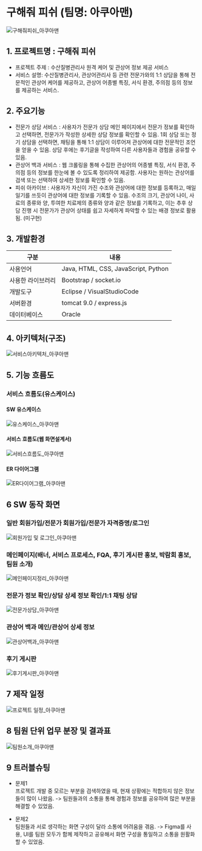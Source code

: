 # 구해줘 피쉬 (팀명: 아쿠아맨)
![구해줘피쉬_아쿠아맨](https://user-images.githubusercontent.com/104408853/171080285-a13510ee-338d-4ba6-b7d0-19ac9d38b2d7.png)


## 1. 프로젝트명 : 구해줘 피쉬
* 프로젝트 주제 : 수산질병관리사 원격 케어 및 관상어 정보 제공 서비스
* 서비스 설명: 수산질병관리사, 관상어관리사 등 관련 전문가와의 1:1 상담을 통해 전문적인 관상어 케어를 제공하고, 관상어 어종별 특징, 서식 환경, 주의점 등의 정보를 제공하는 서비스.

## 2. 주요기능
* 전문가 상담 서비스 : 사용자가 전문가 상담 메인 페이지에서 전문가 정보를 확인하고 선택하면, 전문가가 작성한 상세한 상담 정보를 확인할 수 있음. 1회 상담 또는 정기 상담을 선택하면, 채팅을 통해 1:1 상담이 이루어져 관상어에 대한 전문적인 조언을 얻을 수 있음. 상담 후에는 후기글을 작성하여 다른 사용자들과 경험을 공유할 수 있음.
* 관상어 백과 서비스 : 웹 크롤링을 통해 수집한 관상어의 어종별 특징, 서식 환경, 주의점 등의 정보를 한눈에 볼 수 있도록 정리하여 제공함. 사용자는 원하는 관상어를 검색 또는 선택하여 상세한 정보를 확인할 수 있음.
* 피쉬 아카이브 : 사용자가 자신이 가진 수조와 관상어에 대한 정보를 등록하고, 매일 일기를 쓰듯이 관상어에 대한 정보를 기록할 수 있음. 수조의 크기, 관상어 나이, 사료의 종류와 양, 투여한 치료제의 종류와 양과 같은 정보를 기록하고, 이는 추후 상담 진행 시 전문가가 관상어 상태를 쉽고 자세하게 파악할 수 있는 배경 정보로 활용됨. (미구현)

## 3. 개발환경
|구분|내용|
|------|---|
|사용언어|Java, HTML, CSS, JavaScript, Python|
|사용한 라이브러리| Bootstrap / socket.io |
|개발도구|Eclipse / VisualStudioCode|
|서버환경|tomcat 9.0 / express.js|
|데이터베이스|Oracle|

## 4. 아키텍처(구조)
![서비스아키텍처_아쿠아맨](https://user-images.githubusercontent.com/104408853/171079995-97d3bd63-20a8-42ad-97ca-5c2d2cf8b9e4.png)


## 5. 기능 흐름도
### 서비스 흐름도(유스케이스)
#### SW 유스케이스
![유스케이스_아쿠아맨](https://user-images.githubusercontent.com/104408853/170604777-f58a29b7-3a5a-47a1-b381-f2f5b8e9e3a5.png)
#### 서비스 흐름도(웹 화면설계서)
![서비스흐름도_아쿠아맨](https://user-images.githubusercontent.com/104408853/170604757-07fcb8f1-6528-4f07-adbf-218b32ce147d.png)
#### ER 다이어그램
![ER다이어그램_아쿠아맨](https://user-images.githubusercontent.com/104408853/170604797-942244a1-9074-4194-9809-582d990a23c6.png)

## 6 SW 동작 화면

### 일반 회원가입/전문가 회원가입/전문가 자격증명/로그인
![회원가입 및 로그인_아쿠아맨](https://user-images.githubusercontent.com/104408853/171081685-f0b349c9-e0aa-4618-a391-f634d4b5d9fb.png)

### 메인페이지(배너, 서비스 프로세스, FQA, 후기 게시판 홍보, 박람회 홍보, 팀원 소개)
![메인페이지정리_아쿠아맨](https://user-images.githubusercontent.com/104408853/170897885-84f71494-b5be-43e0-a6b4-e1b908f0903f.png)

### 전문가 정보 확인/상담 상세 정보 확인/1:1 채팅 상담
![전문가상담_아쿠아맨](https://user-images.githubusercontent.com/104408853/170604438-58b3537c-f446-460d-943f-72e69bfdd202.png)

### 관상어 백과 메인/관상어 상세 정보
![관상어백과_아쿠아맨](https://user-images.githubusercontent.com/104408853/170898474-0b155cde-6323-4421-94af-35c4a952e097.png)

### 후기 게시판
![후기게시판_아쿠아맨](https://user-images.githubusercontent.com/104408853/171081144-a31f3568-d7a3-44b7-a314-c4630b1eb3ae.png)


## 7 제작 일정
![프로젝트 일정_아쿠아맨](https://user-images.githubusercontent.com/104408853/170604975-f8566df0-5865-4387-bf17-ed637fc097d4.png)

## 8 팀원 단위 업무 분장 및 결과표
![팀원소개_아쿠아맨](https://user-images.githubusercontent.com/104408853/170604959-b7173905-5155-4ed4-af11-3db488e17a72.png)

## 9 트러블슈팅
* 문제1<br>
 프로젝트 개발 중 모르는 부분을 검색하였을 때, 현재 상황에는 적합하지 않은 정보들이 많이 나왔음. -> 팀원들과의 소통을 통해 경험과 정보를 공유하여 많은 부분을 해결할 수 있었음.
 
* 문제2<br>
 팀원들과 서로 생각하는 화면 구성이 달라 소통에 어려움을 겪음. -> Figma를 사용, UI를 팀원 모두가 함께 제작하고 공유해서 화면 구성을 통일하고 소통을 원활화할 수 있었음.

